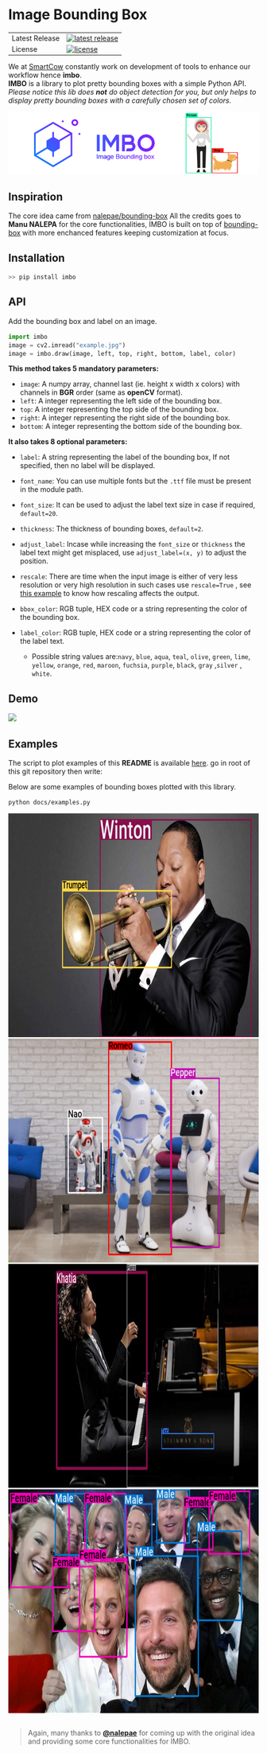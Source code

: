 # Image Bounding Box

<table>
<tr>
  <td>Latest Release</td>
  <td>
    <a href="https://pypi.org/project/imbo/">
    <img src="https://img.shields.io/pypi/v/imbo.svg" alt="latest release" />
    </a>
  </td>
</tr>
<tr>
  <td>License</td>
  <td>
    <a href="https://github.com/imneonizer/imbo/blob/master/LICENSE">
    <img src="https://img.shields.io/pypi/l/bounding-box.svg" alt="license" />
    </a>
  </td>
</tr>
</table>

We at [SmartCow](https://www.smartcow.ai) constantly work on development of tools to enhance our workflow hence **imbo**.  
**IMBO** is a library to plot pretty bounding boxes with a simple Python API.  
*Please notice this lib does **not** do object detection for you, but only helps to display pretty bounding boxes with a carefully chosen set of colors.*  

![banner](docs/images/banner.png)

## Inspiration
The core idea came from [nalepae/bounding-box](https://github.com/nalepae/bounding-box) All the credits goes to **Manu NALEPA** for the core functionalities, IMBO is built on top of [bounding-box](https://pypi.org/project/bounding-box/) with more enchanced features keeping customization at focus.

## Installation
````python
>> pip install imbo
````

## API
Add the bounding box and label on an image.
 ```python
import imbo
image = cv2.imread("example.jpg")
image = imbo.draw(image, left, top, right, bottom, label, color)
 ```

**This method takes 5 mandatory parameters:**

- `image`: A numpy array, channel last (ie. height x width x colors) with
  channels in **BGR** order (same as **openCV** format).
- `left`: A integer representing the left side of the bounding box.
- `top`: A integer representing the top side of the bounding box.
- `right`: A integer representing the right side of the bounding box.
- `bottom`: A integer representing the bottom side of the bounding box.

**It also takes 8 optional parameters:**

- `label`: A string representing the label of the bounding box, If not specified, then no label will be displayed.

- ``font_name``: You can use multiple fonts but the ``.ttf`` file must be present in the module path.

- ``font_size``: It can be used to adjust the label text size in case if required, ``default=20``.

- ``thickness``: The thickness of bounding boxes, ``default=2``.

- ``adjust_label``: Incase while increasing the ``font_size`` or ``thickness`` the label text might get misplaced, use ``adjust_label=(x, y)`` to adjust the position.

- ``rescale``: There are time when the input image is either of very less resolution or very high resolution in such cases use ``rescale=True`` , see [this example](https://github.com/imneonizer/imbo/blob/master/docs/Rescaling%20example/Readme.md) to know how rescaling affects the output.

- `bbox_color`: RGB tuple, HEX code or a string representing the color of the bounding box.

- `label_color`: RGB tuple, HEX code or a string representing the color of the label text.

  - Possible string values are:`navy`, `blue`, `aqua`, `teal`, `olive`, `green`,
    `lime`, `yellow`, `orange`, `red`, `maroon`, `fuchsia`, `purple`,
    `black`, `gray` ,`silver` , `white`.

## Demo
![](docs/images/nitin-demo.gif)

## Examples
The script to plot examples of this **README** is available [here](docs/examples.py). go in root  of this git repository then write:

Below are some examples of bounding boxes plotted with this library.

 ```bash
python docs/examples.py
 ```

<table>
  <img src="docs/images/winton_imbo.png", width="800px", height="450px">
  <img src="docs/images/nao-romeo-pepper_imbo.png", width="800px", height="450px">
  <img src="docs/images/khatia_imbo.png", width="800px", height="450px">
  <img src="docs/images/selfie_imbo.png", width="800px", height="450px">
</table>

> Again, many thanks to [**@nalepae**](https://github.com/nalepae/bounding-box) for coming up with the original idea and providing some core functionalities for IMBO.
